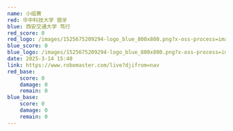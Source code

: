 ```yaml
---
name: 小组赛
red: 华中科技大学 狼牙
blue: 西安交通大学 笃行
red_score: 0
red_logo: /images/1525675209294-logo_blue_800x800.png?x-oss-process=image/resize,h_64,m_lfit
blue_score: 0
blue_logo: /images/1525675209294-logo_blue_800x800.png?x-oss-process=image/resize,h_64,m_lfit
date: 2025-3-14 15:40
link: https://www.robomaster.com/live?djifrom=nav
red_base: 
    score: 0
    damage: 0
    remain: 0
blue_base:
    score: 0
    damage: 0
    remain: 0
---
```

